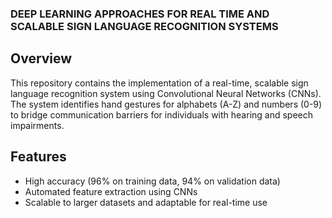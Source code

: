 ### DEEP LEARNING APPROACHES FOR REAL TIME AND SCALABLE SIGN LANGUAGE RECOGNITION SYSTEMS

## Overview
This repository contains the implementation of a real-time, scalable sign language recognition system using Convolutional Neural Networks (CNNs). The system identifies hand gestures for alphabets (A-Z) and numbers (0-9) to bridge communication barriers for individuals with hearing and speech impairments.

## Features
- High accuracy (96% on training data, 94% on validation data)
- Automated feature extraction using CNNs
- Scalable to larger datasets and adaptable for real-time use
